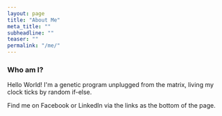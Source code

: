 ```yaml
---
layout: page
title: "About Me"
meta_title: ""
subheadline: ""
teaser: ""
permalink: "/me/"
---
```


### Who am I?

Hello World! I'm a genetic program unplugged from the matrix, living my clock ticks by random if-else.

Find me on Facebook or LinkedIn via the links as the bottom of the page.
